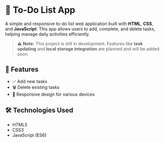 # 📝 To-Do List App

A simple and responsive to-do list web application built with **HTML**, **CSS**, and **JavaScript**. This app allows users to add, complete, and delete tasks, helping manage daily activities efficiently.

> ⚠️ **Note:** This project is still in development. Features like **task updating** and **local storage integration** are planned and will be added soon.

## 🚀 Features

- ✅ Add new tasks  
- 🗑️ Delete existing tasks    
- 📱 Responsive design for various devices

## 🛠️ Technologies Used

- HTML5  
- CSS3  
- JavaScript (ES6)


